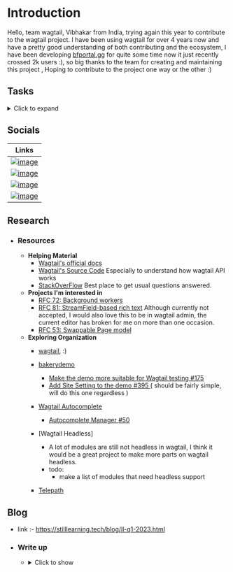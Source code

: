 # Introduction
Hello, team wagtail,
Vibhakar from India, trying again this year to contribute to the wagtail project.
I have been using wagtail for over 4 years now and have a pretty good understanding of both contributing and the ecosystem,
I have been developing [bfportal.gg](https://github.com/battlefield-portal-community/bfportal.gg) for quite some time now it just recently crossed 2k users :), so big thanks to the team for creating and maintaining this project ,
Hoping to contribute to the project one way or the other :)

## Tasks

<details>
    <summary>Click to expand</summary>

- ### Google Summer of Code
    - [x] Watch the official [‘Introduction to GSoC’ video](https://www.youtube.com/watch?v=7jD2tChhrWM&feature=youtu.be).
    - [x] Read [Advice for People Applying for GSoC](https://developers.google.com/open-source/gsoc/help/student-advice).
    - [x] Read all of Google’s [contributor guide](https://google.github.io/gsocguides/student/)
    - [x] Read the official [timeline](https://developers.google.com/open-source/gsoc/timeline) and add the most important dates as reminders on your calendar.    

- ### open source contributions
    - [x] Read through [How to contribute to open source](https://opensource.guide/how-to-contribute/)
    - [x] Read [Open source etiquette](https://developer.mozilla.org/en-US/docs/MDN/Community/Open_source_etiquette)
    - [x] Make your first [pull request](https://docs.github.com/en/pull-requests/collaborating-with-pull-requests/proposing-changes-to-your-work-with-pull-requests/creating-a-pull-request) with us! Add your name to the list of participants in [2023/README.md](2023/README.md).
    - [x] Clone this repository, then add a new folder inside `2023/` with your name as the folder name. Inside that folder, add a `README.md` file, and copy-paste the introduction you posted earlier. Submit this to our project as a pull request.
    - [x] Read through GitHub’s [Markdown formatting documentation](https://docs.github.com/en/get-started/writing-on-github/getting-started-with-writing-and-formatting-on-github/basic-writing-and-formatting-syntax)
    - [x] Now make another pull request to your own README file, adding a Markdown table with links to:
        - [x] Your GitHub profile
        - [x] Your Twitter profile if any
        - ~~[ ] Your Mastodon profile if any~~
        - [x] Your LinkedIn profile if any
        - [x] Your personal website
    - [ ] Update your pull request to add a new `## Tasks` section to your participant file, and copy-paste our contributor guide’s checklists into it, marking each item as completed or not according to your progress.

- ### Helping
    - [x] Help others with their pull requests – spotting steps they might have missed, or suggesting improvements to their pull requests.
    - [x] Demonstrate good awareness of open source etiquette when creating your pull requests (for example, adding an appropriate title and description).    


- ### Interest in learning


    - [x] Create a new `## Research` section in your personal file, with a list of links to the resources you’ve found most useful so far in trying to understand Wagtail as a project and the specific GSoC project idea you’re interested in.
    - [x] Go through our projects under the [wagtail organisation](https://github.com/wagtail) in GitHub. Create a new list with links to repositories or specific issues you would be interested in contributing to during the internship.
    - [x] Write a short blog post describing things you’ve learned recently, and share it with us. The post must be in English, include at least one image, be less than 500 words, and score a Grade 6 or lower on <https://hemingwayapp.com/>. The post has to be posted on a publicly-available platform (Dev.to, Hashnode, Medium, your own website), and you must also add it as a new section in your personal file in this repository (so we can provide feedback on the contents).

- ### Django and Wagtail

    - [x] Go through Django’s [Getting started documentation and tutorial](https://docs.djangoproject.com/en/4.1/intro/), until part 7.
    - [x] Go through Wagtail’s Getting started tutorial: [Your first Wagtail site](https://docs.wagtail.org/en/stable/getting_started/tutorial.html)

</details>


## Socials
|Links|
|:-----:|
|[![image](https://img.shields.io/badge/p0lygun-black?style=for-the-badge&logo=github)](https://github.com/p0lygun)|
| [![image](https://img.shields.io/badge/gala__vs-black?style=for-the-badge&logo=twitter)](https://twitter.com/gala_vs/) |
| [![image](https://img.shields.io/badge/Vibhakar_Solanki-black?style=for-the-badge&logo=linkedin)](https://www.linkedin.com/in/vibhakarsolanki/) |
| [![image](https://img.shields.io/badge/stilllearning.tech-black?style=for-the-badge)](https://stilllearning.tech/)|


## Research

- ### Resources
    - **Helping Material**
        - [Wagtail's official docs](https://docs.wagtail.org/en/stable/)
        - [Wagtail's Source Code](https://github.com/wagtail/wagtail) Especially to understand how wagtail API works
        - [StackOverFlow](https://stackoverflow.com/) Best place to get usual questions answered.
    - **Projects I'm interested in**
        - [RFC 72: Background workers](https://github.com/RealOrangeOne/wagtail-rfcs/blob/wagtail-background-workers/text/072-background-workers.md)
        - [RFC 81: StreamField-based rich text](https://github.com/wagtail/rfcs/pull/81) Although currently not accepted, I would also love this to be in wagtail admin, the current editor has broken for me on more than one occasion.
        - [RFC 53: Swappable Page model](https://github.com/sonnybaker/rfcs/blob/master/text/053-swappable-page-model.md)
    - **Exploring Organization**
        - [wagtail](https://github.com/wagtail/wagtail), :)
        
        - [bakerydemo](https://github.com/wagtail/bakerydemo)
            - [ Make the demo more suitable for Wagtail testing #175 ](https://github.com/wagtail/bakerydemo/issues/175)
            - [ Add Site Setting to the demo #395 ](https://github.com/wagtail/bakerydemo/issues/395) ( should be fairly simple, will do this one regardless )
        - [Wagtail Autocomplete](https://github.com/wagtail/wagtail-autocomplete)
            - [ Autocomplete Manager #50 ](https://github.com/wagtail/wagtail-autocomplete/issues/50)
        - [Wagtail Headless]
            - A lot of modules are still not headless in wagtail, I think it would be a great project to make more parts on wagtail headless. 
            - todo:
                - make a list of modules that need headless support
        - [Telepath](https://github.com/wagtail/telepath)

## Blog
- link :- https://stilllearning.tech/blog/ll-q1-2023.html
- ### Write up
    - <details>
        <summary>Click to show</summary>

        At the start of the year, I decided that I will be learning `Rust`. For, the next month I was learning the basics of Rust. The borrow checker in rust was a new concept for me. The last static language that I used was C++ and I was not familiar with the concept of ownership. I was able to learn the basics of Rust in a month. I was able to build a simple CLI application in Rust. Currently, I am in the last chapter of the book about building a `web server in Rust`. Then as January came to a close, I was very interested in ChatGPT. The more I looked into it, the more I got interested in `data science` and machine learning. I spent most of my time completing the course "Deep Learning A-Z™ 2023: Neural Networks" on udemy. I learned concepts like ANN, CNN, and Boltzmann Machine. During this time I also played with `Wagtail API` for bfportal.gg.  
        
        I wanted to expose the creator of an experience in the API. But as the creator is a nested user field it can't be in the API as a field of its own. So I made use of `@property` so that a function can resolve the nested property into a single value. 
        
        Then google shared accepted GSOC orgs with us. I am excited as both Wagtail and Django got selected. Then came march and I wanted to get selected as a GSOC contributor this year. I started contributing to Django and got my first PR in the project approved and merged 😁 . 
        
        During this month bfportal had two major events. Its userbase crossed 2k users and migrating the project to use Python 3.11. I was also using `runserver` in production but now the project uses `gunicorn`. 
        
        That gave the project a very very good performance boost (I've attached the usage graph). Currently, I'm preparing for my Maths exam (is on the 28th of march) and drafting my proposal for GSOC.

        </details>
